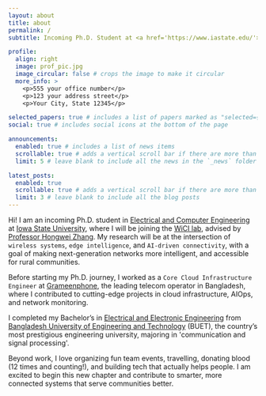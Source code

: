 ```yaml
---
layout: about
title: about
permalink: /
subtitle: Incoming Ph.D. Student at <a href='https://www.iastate.edu/'>Iowa State University</a>

profile:
  align: right
  image: prof_pic.jpg
  image_circular: false # crops the image to make it circular
  more_info: >
    <p>555 your office number</p>
    <p>123 your address street</p>
    <p>Your City, State 12345</p>

selected_papers: true # includes a list of papers marked as "selected={true}"
social: true # includes social icons at the bottom of the page

announcements:
  enabled: true # includes a list of news items
  scrollable: true # adds a vertical scroll bar if there are more than 3 news items
  limit: 5 # leave blank to include all the news in the `_news` folder

latest_posts:
  enabled: true
  scrollable: true # adds a vertical scroll bar if there are more than 3 new posts items
  limit: 3 # leave blank to include all the blog posts
---
```

Hi! I am an incoming Ph.D. student in [Electrical and Computer Engineering](https://www.ece.iastate.edu/) at [Iowa State University](https://www.iastate.edu/), where I will be joining the [WiCI lab](https://wici.iastate.edu/), advised by [Professor Hongwei Zhang](https://www.ece.iastate.edu/~hongwei/). My research will be at the intersection of `wireless systems`, `edge intelligence`, and `AI-driven connectivity`, with a goal of making next-generation networks more intelligent, and accessible for rural communities. 

Before starting my Ph.D. journey, I worked as a `Core Cloud Infrastructure Engineer` at [Grameenphone](https://www.grameenphone.com), the leading telecom operator in Bangladesh, where I contributed to cutting-edge projects in cloud infrastructure, AIOps, and network monitoring. 

I completed my Bachelor’s in [Electrical and Electronic Engineering](https://eee.buet.ac.bd/) from [Bangladesh University of Engineering and Technology](https://buet.ac.bd/) (BUET), the country’s most prestigious engineering university, majoring in 'communication and signal processing'.


Beyond work, I love organizing fun team events, travelling,  donating blood (12 times and counting!), and building tech that actually helps people. I am excited to begin this new chapter and contribute to smarter, more connected systems that serve communities better.


